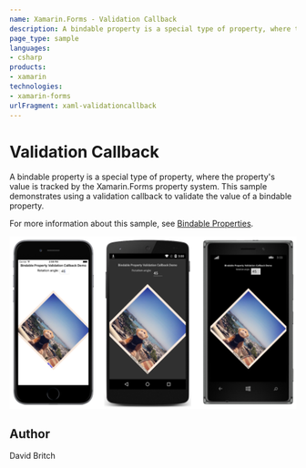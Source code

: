 ```yaml
---
name: Xamarin.Forms - Validation Callback
description: A bindable property is a special type of property, where the property's value is tracked by the Xamarin.Forms property system. This sample...
page_type: sample
languages:
- csharp
products:
- xamarin
technologies:
- xamarin-forms
urlFragment: xaml-validationcallback
---
```

# Validation Callback

A bindable property is a special type of property, where the property's value is tracked by the Xamarin.Forms property system. This sample demonstrates using a validation callback to validate the value of a bindable property.

For more information about this sample, see [Bindable Properties](https://developer.xamarin.com/guides/xamarin-forms/user-interface/xaml/bindable-properties/).

![Validation Callback application screenshot](Screenshots/01All.png "Validation Callback application screenshot")

## Author

David Britch

